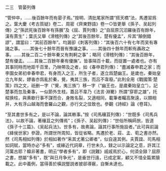 二三　管晏列傳

“管仲卒，……後百餘年而有晏子焉。”按明、清批尾家所謂“搭天橋”法，馬遷習爲之。葉大慶《考古質疑》卷二、周密《齊東野語》卷一○皆更舉《孫子、吴起列傳》之“孫武死後百餘年有孫臏”及《屈、賈列傳》之“自屈原沉汨羅後百有餘年，漢有賈生”；葉氏又舉《滑稽列傳》之“其後百餘年，楚有優孟”，斥其“顛倒錯謬”，謂當曰：“其前百餘年”。均漏卻《刺客列傳》：“其後百六十有七年而吴有專諸之事。……其後七十餘年而晉有豫讓之事。……其後四十餘年而軹有聶政之事。……其後二百二十餘年秦又有荆軻之事”；略同《滑稽列傳》：“其後百餘年，楚有優孟。……其後二百餘年秦有優㫋”。皆事隔百十載，而捉置一處者也。亦有其事同時而地距千百里，乃映帶及之者，如《春申君列傳》：“盡滅春申君之家；而李園女弟初幸春申君，有身而入之王，所生子者，遂立爲楚幽王。是歲也，秦始皇立九年矣，嫪毐亦爲亂於秦，覺，夷其三族，而吕不韋廢。”此則全用《戰國策·楚策》四之文，祇删一字（“覺，夷三族”）移一字（“幽王也，是歲秦始皇立”）。記楚事而忽及秦事，一似節外生枝。蓋吕不韋乃《法言·淵騫》所謂“穿窬之雄”，托樑换柱，與黄歇行事不謀而合，身敗名裂，又適相同，載筆者矚高聚遠，以類相并，大有浮山越海而會羅山之觀，亦行文之佳致也。參觀《詩經》論《卷耳》。

“至其書世多有之，是以不論，論其軼事。”按《司馬穰苴列傳》：“世既多《司馬兵法》，以故不論，著穰苴之列傳焉”；《孫子、吴起列傳》：“世俗所稱師旅，皆道《孫子十三篇》、《吴起兵法》。世多有，故弗論，論其行事所施設者。”此可與前論《絳侯世家》參證，所謂世所周知，皆從省略。馬遷於老、莊、孟、荀之書亦然。然《司馬相如列傳》於相如著作“釆其尤著公卿者”，似自違其例。夫賈誼、司馬相如詞賦，當時亦必“多有”，或緣近代詞章，行世未久，録之以示論定之意，許其江河萬古耶？韓非著書，明云“學者多有”，即《説難》戚戚焉於心，何須全録？屈原之書，想屬“多有”，既“與日月争光”，是垂世行遠，已成定案，顧又不惜全篇累牘載之。此中義例，當得善於橫説豎説者披郤導竅，自慚未達也。